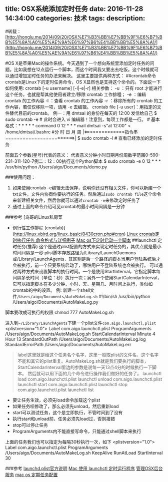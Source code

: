 title: OSX系统添加定时任务
date: 2016-11-28 14:34:00
categories: 技术
tags: 
description:
---
#转载：[http://honglu.me/2014/09/20/OSX%E7%B3%BB%E7%BB%9F%E6%B7%BB%E5%8A%A0%E5%AE%9A%E6%97%B6%E4%BB%BB%E5%8A%A1/](http://honglu.me/2014/09/20/OSX%E7%B3%BB%E7%BB%9F%E6%B7%BB%E5%8A%A0%E5%AE%9A%E6%97%B6%E4%BB%BB%E5%8A%A1/)

#OS X是苹果Mac的操作系统。今天遇到了一个想向系统里添加定时任务的问题。比如我想在12点运行一个脚本，而这个时间我又要出去吃饭。这个时候就可以通过增加定时任务的办法来解决。
这里主要提供两种方式：
[]()##[](http://honglu.me/2014/09/20/OSX%E7%B3%BB%E7%BB%9F%E6%B7%BB%E5%8A%A0%E5%AE%9A%E6%97%B6%E4%BB%BB%E5%8A%A1/#crontab命令 "crontab命令")crontab命令
crontab是Linux下的定时任务命令，OS X显然也是支持这个命令的。下面说一下如何使用:
crontab [-u username] [-l|-e|-r]
相关参数：
-u ：只有 root 才能进行这个任务，也就是帮其他使用者建立/移除 crontab 工作排程；
-e ：编辑 crontab 的工作內容
-l ：查看 crontab 的工作內容
-r ：移除所有的 crontab 的工作內容，若仅仅移除一项，请用 -e 去编辑。
crontab file [-u user]：用指定的文件替代目前的crontab。
例一：用 dmtsai 的身份在每天的 12:00 发信给自己
	$ sudo crontab -e
	# 此时会进入 vi 编辑器！注意到，每项工作都是一行。
	# 基本格式：* * * * * command 
	0 12 * * * mail dmtsai -s"at 12:00" < /home/dmtsai/.bashrc
	#分 时 日 月 周 |<==============指令串========================>|
	$ sudo crontab -l
	# 查看已经添加的定时任务
	
前面五个参数(星号)代表的意义：
代表意义分钟小时日期月份周数字范围0-590-231-311-120-7例二：12：00执行这个Python脚本
	$ sudo crontab -e
	0 12 * * * /usr/bin/python /Users/aigo/Documents/demo.py
	
###[](http://honglu.me/2014/09/20/OSX%E7%B3%BB%E7%BB%9F%E6%B7%BB%E5%8A%A0%E5%AE%9A%E6%97%B6%E4%BB%BB%E5%8A%A1/#使用问题： "使用问题：")使用问题：
1. 如果使用crontab -e编辑无法保存，说明你还没有相关文件，你可以新建一个txt文件，文件内协商你要执行的任务。然后通过`sudo
 crontab file`这个命令来新建相关文件，然后你就可以通过`crontab
 -e`来修改定时任务了
2. 通过上面的命令介绍可见crontab的最小时间间隔是一分钟

###[](http://honglu.me/2014/09/20/OSX%E7%B3%BB%E7%BB%9F%E6%B7%BB%E5%8A%A0%E5%AE%9A%E6%97%B6%E4%BB%BB%E5%8A%A1/#参考 "参考")参考
[鸟哥的Linux私房菜
 - 例行性工作排程 (crontab)](http://linux.vbird.org/linux_basic/0430cron.php#cron)
[Linux
 crontab定时执行任务 命令格式与详细例子](http://www.jb51.net/LINUXjishu/19905.html)
[Mac
 os下定时启动一个脚本](http://blog.sina.com.cn/s/blog_60b45f2301011hqp.html)
##[](http://honglu.me/2014/09/20/OSX%E7%B3%BB%E7%BB%9F%E6%B7%BB%E5%8A%A0%E5%AE%9A%E6%97%B6%E4%BB%BB%E5%8A%A1/#launchctl-定时任务-推荐 "launchctl 定时任务(推荐)")launchctl
 定时任务(推荐)
这个是通过plist配置的方式来实现定时任务的，其优点就是最小时间间隔是一秒
plist脚本存放路径为/Library/LaunchDaemons或/Library/LaunchAgents，其区别是后一个路径的脚本当用户登陆系统后才会被执行，前一个只要系统启动了，哪怕用户不登陆系统也会被执行。
可以通过两种方式来设置脚本的执行时间。一个是使用StartInterval，它指定脚本每间隔多长时间（单位：秒）执行一次；另外一个使用StartCalendarInterval，它可以指定脚本在多少分钟、小时、天、星期几、月时间上执行，类似如crontab的中的设置。
例:
新建一个shell文件`/Users/aigo/Documents/AutoMakeLog.sh`
	#!/bin/sh
	/usr/bin/python /Users/aigo/Documents/AutoMakeLog.py
	
脚本要改成可执行的权限
	chmod 777 AutoMakeLog.sh
	
进入到`~/Library/LaunchAgents`下建一个plist文件`com.aigo.launchctl.plist`
	<?xml version="1.0" encoding="UTF-8"?>
	<!DOCTYPE plist PUBLIC "-//Apple//DTD PLIST 1.0//EN" "http://www.apple.com/DTDs/PropertyList-1.0.dtd">
	<plistversion="1.0">
	<dict>
	<key>Label</key>
	<string>com.aigo.launchctl.plist</string>
	<key>ProgramArguments</key>
	<array>
	<string>/Users/aigo/Documents/AutoMakeLog.sh</string>
	</array>
	<key>StartCalendarInterval</key>
	<dict>
	<key>Minute</key>
	<integer>4</integer>
	<key>Hour</key>
	<integer>13</integer>
	</dict>
	<key>StandardOutPath</key>
	<string>/Users/aigo/Documents/AutoMakeLog.log</string>
	<key>StandardErrorPath</key>
	<string>/Users/aigo/Documents/AutoMakeLog.err</string>
	</dict>
	</plist>
	
> label这里就是给这个任务名个名字，这里一般取plist的文件名，这个名字不能和其它的plist重复。AutoMakeLog.sh就是我们要执行的脚本，StartCalendarInterval里边的参数是说每一天13点4分的时候执行一下脚本。
然后就可以用下面的几个命令进行操作我们做好的任务了。
	launchctl load   com.aigo.launchctl.plist
	launchctl unload com.aigo.launchctl.plist
	launchctl start  com.aigo.launchctl.plist
	launchctl stop   com.aigo.launchctl.plist
	launchctl list
	
- 要让任务生效，必须先load命令加载这个plist
- 如果任务呗修改了，那么必须先unload，然后重新load
- start可以测试任务，这个是立即执行，不管时间到了没有
- 执行start和unload前，任务必须先load过，否则报错
- stop可以停止任务
- ProgramArguments内不能直接写命令，只能通过shell脚本来执行

上面的任务我们也可以指定为每隔30秒执行一次，如下
	<?xml version="1.0" encoding="UTF-8"?>
	<!DOCTYPE plist PUBLIC "-//Apple//DTD PLIST 1.0//EN" "http://www.apple.com/DTDs/PropertyList-1.0.dtd">
	<plistversion="1.0">
	<dict>
	<key>Label</key>
	<string>com.aigo.launchctl.plist</string>
	<key>ProgramArguments</key>
	<array>
	<string>/Users/aigo/Documents/AutoMakeLog.sh</string>
	</array>
	<key>KeepAlive</key>
	<false/>
	<key>RunAtLoad</key>
	<true/>
	<key>StartInterval</key>
	<integer>30</integer>
	</dict>
	</plist>
	
###[](http://honglu.me/2014/09/20/OSX%E7%B3%BB%E7%BB%9F%E6%B7%BB%E5%8A%A0%E5%AE%9A%E6%97%B6%E4%BB%BB%E5%8A%A1/#参考-1 "参考")参考
[launchd.plist官方说明](https://developer.apple.com/library/mac/documentation/Darwin/Reference/ManPages/man5/launchd.plist.5.html)
[Mac
 使用 launchctl 定时运行程序](http://my.oschina.net/jackin/blog/263024)
[管理OSX后台服务](http://blog.ixtr.me/2012/05/osx%E5%90%8E%E5%8F%B0%E6%9C%8D%E5%8A%A1%E7%AE%A1%E7%90%86/)
[mac
 os 定期任务配置](http://www.netingcn.com/mac-os-plist.html)
